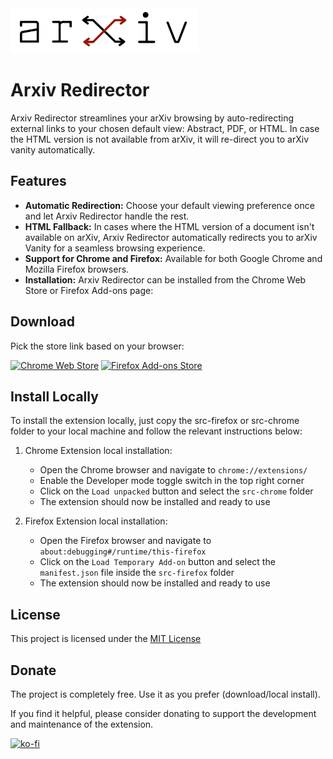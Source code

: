 <img loading="lazy" width="300px" src="./src-chrome/arxiv-redirector-banner.jpg" alt="Banner Image" /> 

# Arxiv Redirector

Arxiv Redirector streamlines your arXiv browsing by auto-redirecting external links to your chosen default view: Abstract, PDF, or HTML. In case the HTML version is not available from arXiv, it will re-direct you to arXiv vanity automatically.

## Features

* **Automatic Redirection:** Choose your default viewing preference once and let Arxiv Redirector handle the rest.
* **HTML Fallback:** In cases where the HTML version of a document isn't available on arXiv, Arxiv Redirector automatically redirects you to arXiv Vanity for a seamless browsing experience.
* **Support for Chrome and Firefox:**  Available for both Google Chrome and Mozilla Firefox browsers.
* **Installation:** Arxiv Redirector can be installed from the Chrome Web Store or Firefox Add-ons page:

## Download

Pick the store link based on your browser:

[![Chrome Web Store](https://fonts.gstatic.com/s/i/productlogos/chrome_store/v7/192px.svg)](https://chromewebstore.google.com/detail/arxiv-redirector/hecgofkjilgbdgcmlbbjcckfgacphbgj)  [![Firefox Add-ons Store](https://upload.wikimedia.org/wikipedia/commons/thumb/a/a0/Firefox_logo%2C_2019.svg/154px-Firefox_logo%2C_2019.svg.png?20221020111440)](https://addons.mozilla.org/en-US/firefox/addon/arxiv-redirector/)


## Install Locally

To install the extension locally, just copy the src-firefox or src-chrome folder to your local machine and follow the relevant instructions below:

1. Chrome Extension local installation:
    * Open the Chrome browser and navigate to `chrome://extensions/`
    * Enable the Developer mode toggle switch in the top right corner
    * Click on the `Load unpacked` button and select the `src-chrome` folder
    * The extension should now be installed and ready to use

2. Firefox Extension local installation:
    * Open the Firefox browser and navigate to `about:debugging#/runtime/this-firefox`
    * Click on the `Load Temporary Add-on` button and select the `manifest.json` file inside the `src-firefox` folder
    * The extension should now be installed and ready to use


## License

This project is licensed under the [MIT License](LICENSE)

## Donate

The project is completely free. Use it as you prefer (download/local install).

If you find it helpful, please consider donating to support the development and maintenance of the extension.

[![ko-fi](https://ko-fi.com/img/githubbutton_sm.svg)](https://ko-fi.com/T6T6WGTBW)